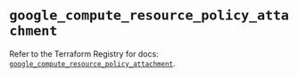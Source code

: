 # `google_compute_resource_policy_attachment`

Refer to the Terraform Registry for docs: [`google_compute_resource_policy_attachment`](https://registry.terraform.io/providers/hashicorp/google/6.46.0/docs/resources/compute_resource_policy_attachment).
